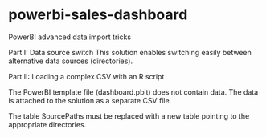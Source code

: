 # powerbi-sales-dashboard
PowerBI advanced data import tricks

Part I: Data source switch
This solution enables switching easily between alternative data sources (directories).

Part II: Loading a complex CSV with an R script


The PowerBI template file (dashboard.pbit) does not contain data. The data is 
attached to the solution as a separate CSV file.

The table SourcePaths must be replaced with a new table pointing to the 
appropriate directories.